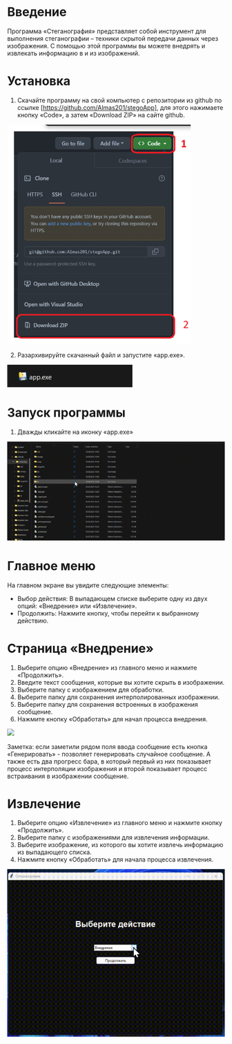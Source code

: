 # Введение
Программа «Стеганография» представляет собой инструмент для выполнения стеганографии – техники скрытой передачи данных через изображения. С помощью этой программы вы можете внедрять и извлекать информацию в и из изображений.

# Установка

1.	Скачайте программу на свой компьютер с репозитории из github по ссылке [https://github.com/Almas201/stegoApp], для этого нажимаете кнопку «Code», а затем «Download ZIP» на сайте github.
  
![](https://github.com/Almas201/stegoApp/blob/main/screenshots/1.png)

2.	Разархивируйте скачанный файл и запустите «app.exe».

![](https://github.com/Almas201/stegoApp/blob/main/screenshots/2.png)

# Запуск программы

1.	Дважды кликайте на иконку «app.exe»

![](https://github.com/Almas201/stegoApp/blob/main/screenshots/3.gif)

# Главное меню

На главном экране вы увидите следующие элементы:

* Выбор действия: В выпадающем списке выберите одну из двух опций: «Внедрение» или «Извлечение».
* Продолжить: Нажмите кнопку, чтобы перейти к выбранному действию.

# Страница «Внедрение»

1.	Выберите опцию «Внедрение» из главного меню и нажмите «Продолжить».
2.	Введите текст сообщения, которые вы хотите скрыть в изображении.
3.	Выберите папку с изображением для обработки.
4.	Выберите папку для сохранения интерполированных изображении.
5.	Выберите папку для сохранения встроенных в изображения сообщение.
6.	Нажмите кнопку «Обработать» для начал процесса внедрения.

![](https://github.com/Almas201/stegoApp/blob/main/screenshots/4.gif)

Заметка: если заметили рядом поля ввода сообщение есть кнопка «Генерировать» - позволяет генерировать случайное сообщение. А также есть два прогресс бара, в который первый из них показывает процесс интерполяции изображения и второй показывает процесс встраивания в изображении сообщение.

# Извлечение

1. Выберите опцию «Извлечение» из главного меню и нажмите кнопку «Продолжить».
2.	Выберите папку с изображениями для извлечения информации.
3.	Выберите изображение, из которого вы хотите извлечь информацию из выпадающего списка.
4.	Нажмите кнопку «Обработать» для начала процесса извлечения.

![](https://github.com/Almas201/stegoApp/blob/main/screenshots/5.gif)





